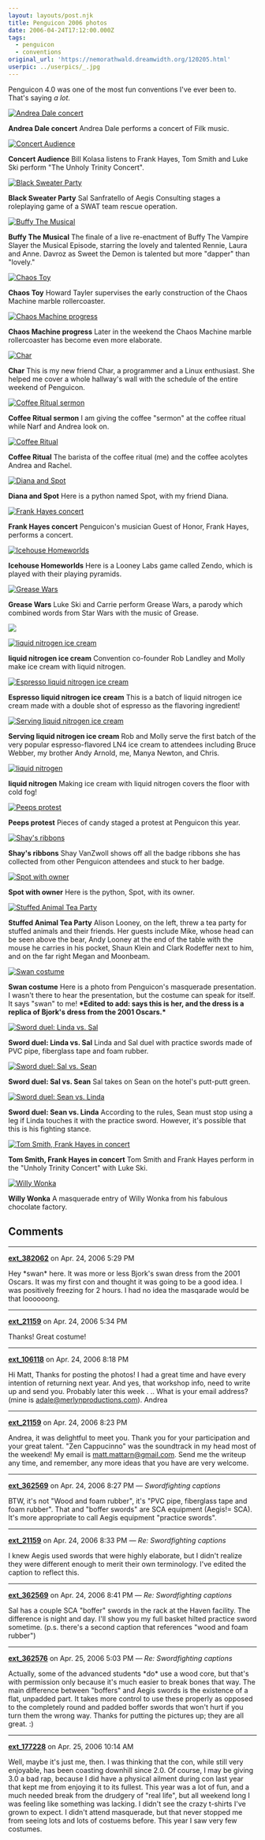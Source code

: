 ```yaml
---
layout: layouts/post.njk
title: Penguicon 2006 photos
date: 2006-04-24T17:12:00.000Z
tags:
  - penguicon
  - conventions
original_url: 'https://nemorathwald.dreamwidth.org/120205.html'
userpic: ../userpics/_.jpg
---
```

Penguicon 4.0 was one of the most fun conventions I've ever been to. That's saying _a lot_.

[![Andrea Dale concert](http://pics.livejournal.com/matt_arnold/pic/00088zqt/s320x240)](http://pics.livejournal.com/matt_arnold/pic/00088zqt/g15)

**Andrea Dale concert** Andrea Dale performs a concert of Filk music.

[![Concert Audience](http://pics.livejournal.com/matt_arnold/pic/0008949b/s320x240)](http://pics.livejournal.com/matt_arnold/pic/0008949b/g15)

**Concert Audience** Bill Kolasa listens to Frank Hayes, Tom Smith and Luke Ski perform "The Unholy Trinity Concert".

[![Black Sweater Party](http://pics.livejournal.com/matt_arnold/pic/0008aw71/s320x240)](http://pics.livejournal.com/matt_arnold/pic/0008aw71/g15)

**Black Sweater Party** Sal Sanfratello of Aegis Consulting stages a roleplaying game of a SWAT team rescue operation.

[![Buffy The Musical](http://pics.livejournal.com/matt_arnold/pic/0008bghp/s320x240)](http://pics.livejournal.com/matt_arnold/pic/0008bghp/g15)

**Buffy The Musical** The finale of a live re-enactment of Buffy The Vampire Slayer the Musical Episode, starring the lovely and talented Rennie, Laura and Anne. Davroz as Sweet the Demon is talented but more "dapper" than "lovely."

[![Chaos Toy](http://pics.livejournal.com/matt_arnold/pic/0008cq8w/s320x240)](http://pics.livejournal.com/matt_arnold/pic/0008cq8w/g15)

**Chaos Toy** Howard Tayler supervises the early construction of the Chaos Machine marble rollercoaster.

[![Chaos Machine progress](http://pics.livejournal.com/matt_arnold/pic/0008d9b3/s320x240)](http://pics.livejournal.com/matt_arnold/pic/0008d9b3/g15)

**Chaos Machine progress** Later in the weekend the Chaos Machine marble rollercoaster has become even more elaborate.

[![Char](http://pics.livejournal.com/matt_arnold/pic/0008ekpx/s320x240)](http://pics.livejournal.com/matt_arnold/pic/0008ekpx/g15)

**Char** This is my new friend Char, a programmer and a Linux enthusiast. She helped me cover a whole hallway's wall with the schedule of the entire weekend of Penguicon.

[![Coffee Ritual sermon](http://pics.livejournal.com/matt_arnold/pic/0008fr20/s320x240)](http://pics.livejournal.com/matt_arnold/pic/0008fr20/g15)

**Coffee Ritual sermon** I am giving the coffee "sermon" at the coffee ritual while Narf and Andrea look on.

[![Coffee Ritual](http://pics.livejournal.com/matt_arnold/pic/0008h60q/s320x240)](http://pics.livejournal.com/matt_arnold/pic/0008h60q/g15)

**Coffee Ritual** The barista of the coffee ritual (me) and the coffee acolytes Andrea and Rachel.

[![Diana and Spot](http://pics.livejournal.com/matt_arnold/pic/0008ky23/s320x240)](http://pics.livejournal.com/matt_arnold/pic/0008ky23/g15)

**Diana and Spot** Here is a python named Spot, with my friend Diana.

[![Frank Hayes concert](http://pics.livejournal.com/matt_arnold/pic/0008p2pt/s320x240)](http://pics.livejournal.com/matt_arnold/pic/0008p2pt/g15)

**Frank Hayes concert** Penguicon's musician Guest of Honor, Frank Hayes, performs a concert.

[![Icehouse Homeworlds](http://pics.livejournal.com/matt_arnold/pic/0008qqb0/s320x240)](http://pics.livejournal.com/matt_arnold/pic/0008qqb0/g15)

**Icehouse Homeworlds** Here is a Looney Labs game called Zendo, which is played with their playing pyramids.

[![Grease Wars](http://pics.livejournal.com/matt_arnold/pic/0008r12a/s320x240)](http://pics.livejournal.com/matt_arnold/pic/0008r12a/g15)

**Grease Wars** Luke Ski and Carrie perform Grease Wars, a parody which combined words from Star Wars with the music of Grease.

[![](http://pics.livejournal.com/matt_arnold/pic/0008s51r/s320x240)](http://pics.livejournal.com/matt_arnold/pic/0008s51r/g15)

[![liquid nitrogen ice cream](http://pics.livejournal.com/matt_arnold/pic/0008thkg/s320x240)](http://pics.livejournal.com/matt_arnold/pic/0008thkg/g15)

**liquid nitrogen ice cream** Convention co-founder Rob Landley and Molly make ice cream with liquid nitrogen.

[![Espresso liquid nitrogen ice cream](http://pics.livejournal.com/matt_arnold/pic/0008wczx/s320x240)](http://pics.livejournal.com/matt_arnold/pic/0008wczx/g15)

**Espresso liquid nitrogen ice cream** This is a batch of liquid nitrogen ice cream made with a double shot of espresso as the flavoring ingredient!

[![Serving liquid nitrogen ice cream](http://pics.livejournal.com/matt_arnold/pic/0008x8wd/s320x240)](http://pics.livejournal.com/matt_arnold/pic/0008x8wd/g15)

**Serving liquid nitrogen ice cream** Rob and Molly serve the first batch of the very popular espresso-flavored LN4 ice cream to attendees including Bruce Webber, my brother Andy Arnold, me, Manya Newton, and Chris.

[![liquid nitrogen](http://pics.livejournal.com/matt_arnold/pic/0008ypfb/s320x240)](http://pics.livejournal.com/matt_arnold/pic/0008ypfb/g15)

**liquid nitrogen** Making ice cream with liquid nitrogen covers the floor with cold fog!

[![Peeps protest](http://pics.livejournal.com/matt_arnold/pic/0008ze6t/s320x240)](http://pics.livejournal.com/matt_arnold/pic/0008ze6t/g15)

**Peeps protest** Pieces of candy staged a protest at Penguicon this year.

[![Shay's ribbons](http://pics.livejournal.com/matt_arnold/pic/000909t4/s320x240)](http://pics.livejournal.com/matt_arnold/pic/000909t4/g15)

**Shay's ribbons** Shay VanZwoll shows off all the badge ribbons she has collected from other Penguicon attendees and stuck to her badge.

[![Spot with owner](http://pics.livejournal.com/matt_arnold/pic/00091h1z/s320x240)](http://pics.livejournal.com/matt_arnold/pic/00091h1z/g15)

**Spot with owner** Here is the python, Spot, with its owner.

[![Stuffed Animal Tea Party](http://pics.livejournal.com/matt_arnold/pic/000926br/s320x240)](http://pics.livejournal.com/matt_arnold/pic/000926br/g15)

**Stuffed Animal Tea Party** Alison Looney, on the left, threw a tea party for stuffed animals and their friends. Her guests include Mike, whose head can be seen above the bear, Andy Looney at the end of the table with the mouse he carries in his pocket, Shaun Klein and Clark Rodeffer next to him, and on the far right Megan and Moonbeam.

[![Swan costume](http://pics.livejournal.com/matt_arnold/pic/00093xak/s320x240)](http://pics.livejournal.com/matt_arnold/pic/00093xak/g15)

**Swan costume** Here is a photo from Penguicon's masquerade presentation. I wasn't there to hear the presentation, but the costume can speak for itself. It says "swan" to me! **\*Edited to add: says this is her, and the dress is a replica of Bjork's dress from the 2001 Oscars.\***

[![Sword duel: Linda vs. Sal](http://pics.livejournal.com/matt_arnold/pic/00094hbb/s320x240)](http://pics.livejournal.com/matt_arnold/pic/00094hbb/g15)

**Sword duel: Linda vs. Sal** Linda and Sal duel with practice swords made of PVC pipe, fiberglass tape and foam rubber.

[![Sword duel: Sal vs. Sean](http://pics.livejournal.com/matt_arnold/pic/00095hkq/s320x240)](http://pics.livejournal.com/matt_arnold/pic/00095hkq/g15)

**Sword duel: Sal vs. Sean** Sal takes on Sean on the hotel's putt-putt green.

[![Sword duel: Sean vs. Linda](http://pics.livejournal.com/matt_arnold/pic/00096r41/s320x240)](http://pics.livejournal.com/matt_arnold/pic/00096r41/g15)

**Sword duel: Sean vs. Linda** According to the rules, Sean must stop using a leg if Linda touches it with the practice sword. However, it's possible that this is his fighting stance.

[![Tom Smith, Frank Hayes in concert](http://pics.livejournal.com/matt_arnold/pic/00097rz2/s320x240)](http://pics.livejournal.com/matt_arnold/pic/00097rz2/g15)

**Tom Smith, Frank Hayes in concert** Tom Smith and Frank Hayes perform in the "Unholy Trinity Concert" with Luke Ski.

[![Willy Wonka](http://pics.livejournal.com/matt_arnold/pic/000987ak/s320x240)](http://pics.livejournal.com/matt_arnold/pic/000987ak/g15)

**Willy Wonka** A masquerade entry of Willy Wonka from his fabulous chocolate factory.

## Comments

---

**[ext_382062](https://www.dreamwidth.org/users/ext_382062)** on Apr. 24, 2006 5:29 PM

Hey \*swan\* here. It was more or less Bjork's swan dress from the 2001 Oscars. It was my first con and thought it was going to be a good idea. I was positively freezing for 2 hours. I had no idea the masqarade would be that loooooong.

---

**[ext_21159](https://www.dreamwidth.org/users/ext_21159)** on Apr. 24, 2006 5:34 PM

Thanks! Great costume!

---

**[ext_106118](https://www.dreamwidth.org/users/ext_106118)** on Apr. 24, 2006 8:18 PM

Hi Matt, Thanks for posting the photos! I had a great time and have every intention of returning next year. And yes, that workshop info, need to write up and send you. Probably later this week . .. What is your email address? (mine is adale@merlynproductions.com). Andrea

---

**[ext_21159](https://www.dreamwidth.org/users/ext_21159)** on Apr. 24, 2006 8:23 PM

Andrea, it was delightful to meet you. Thank you for your participation and your great talent. "Zen Cappucinno" was the soundtrack in my head most of the weekend! My email is matt.mattarn@gmail.com. Send me the writeup any time, and remember, any more ideas that you have are very welcome.

---

**[ext_362569](https://www.dreamwidth.org/users/ext_362569)** on Apr. 24, 2006 8:27 PM — *Swordfighting captions*

BTW, it's not "Wood and foam rubber", it's "PVC pipe, fiberglass tape and foam rubber". That and "boffer swords" are SCA equipment (Aegis!= SCA). It's more appropriate to call Aegis equipment "practice swords".

---

**[ext_21159](https://www.dreamwidth.org/users/ext_21159)** on Apr. 24, 2006 8:33 PM — *Re: Swordfighting captions*

I knew Aegis used swords that were highly elaborate, but I didn't realize they were different enough to merit their own terminology. I've edited the caption to reflect this.

---

**[ext_362569](https://www.dreamwidth.org/users/ext_362569)** on Apr. 24, 2006 8:41 PM — *Re: Swordfighting captions*

Sal has a couple SCA "boffer" swords in the rack at the Haven facility. The difference is night and day. I'll show you my <shiny>full basket hilted</shiny> practice sword sometime. (p.s. there's a second caption that references "wood and foam rubber")

---

**[ext_362576](https://www.dreamwidth.org/users/ext_362576)** on Apr. 25, 2006 5:03 PM — *Re: Swordfighting captions*

Actually, some of the advanced students \*do\* use a wood core, but that's with permission only because it's much easier to break bones that way. The main difference between "boffers" and Aegis swords is the existence of a flat, unpadded part. It takes more control to use these properly as opposed to the completely round and padded boffer swords that won't hurt if you turn them the wrong way. Thanks for putting the pictures up; they are all great. :)

---

**[ext_177228](https://www.dreamwidth.org/users/ext_177228)** on Apr. 25, 2006 10:14 AM

Well, maybe it's just me, then. I was thinking that the con, while still very enjoyable, has been coasting downhill since 2.0. Of course, I may be giving 3.0 a bad rap, because I did have a physical ailment during con last year that kept me from enjoying it to its fullest. This year was a lot of fun, and a much needed break from the drudgery of "real life", but all weekend long I was feeling like something was lacking. I didn't see the crazy t-shirts I've grown to expect. I didn't attend masquerade, but that never stopped me from seeing lots and lots of costuems before. This year I saw very few costumes.
